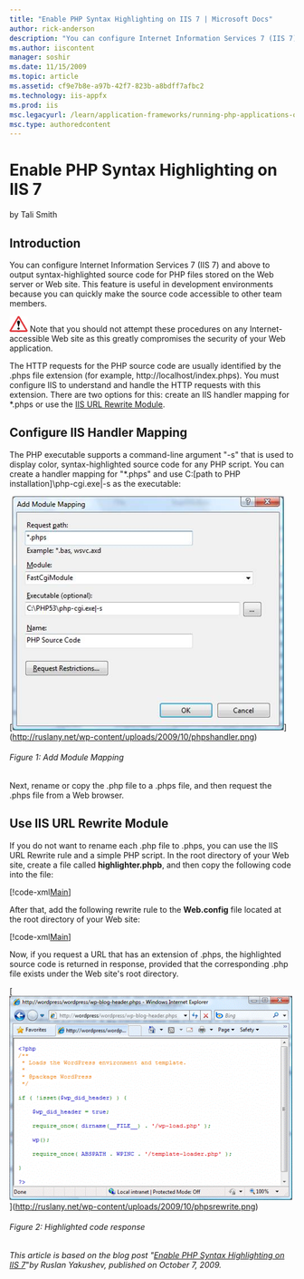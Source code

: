 ```yaml
---
title: "Enable PHP Syntax Highlighting on IIS 7 | Microsoft Docs"
author: rick-anderson
description: "You can configure Internet Information Services 7 (IIS 7) and above to output syntax-highlighted source code for PHP files stored on the Web server or Web si..."
ms.author: iiscontent
manager: soshir
ms.date: 11/15/2009
ms.topic: article
ms.assetid: cf9e7b8e-a97b-42f7-823b-a8bdff7afbc2
ms.technology: iis-appfx
ms.prod: iis
msc.legacyurl: /learn/application-frameworks/running-php-applications-on-iis/enable-php-syntax-highlighting-on-iis-7-and-above
msc.type: authoredcontent
---
```

Enable PHP Syntax Highlighting on IIS 7
====================
by Tali Smith

## Introduction

You can configure Internet Information Services 7 (IIS 7) and above to output syntax-highlighted source code for PHP files stored on the Web server or Web site. This feature is useful in development environments because you can quickly make the source code accessible to other team members.

[![](enable-php-syntax-highlighting-on-iis-7-and-above/_static/image2.gif)](enable-php-syntax-highlighting-on-iis-7-and-above/_static/image1.gif) Note that you should not attempt these procedures on any Internet-accessible Web site as this greatly compromises the security of your Web application.

The HTTP requests for the PHP source code are usually identified by the .phps file extension (for example, http://localhost/index.phps). You must configure IIS to understand and handle the HTTP requests with this extension. There are two options for this: create an IIS handler mapping for \*.phps or use the [IIS URL Rewrite Module](https://www.iis.net/downloads/microsoft/url-rewrite "Download the IIS URL Rewrite Module").

## Configure IIS Handler Mapping

The PHP executable supports a command-line argument "-s" that is used to display color, syntax-highlighted source code for any PHP script. You can create a handler mapping for "\*.phps" and use C:\[path to PHP installation]\php-cgi.exe|-s as the executable:

[[![](enable-php-syntax-highlighting-on-iis-7-and-above/_static/image2.jpg)](enable-php-syntax-highlighting-on-iis-7-and-above/_static/image1.jpg)](http://ruslany.net/wp-content/uploads/2009/10/phpshandler.png)

###### Figure 1: Add Module Mapping

Next, rename or copy the .php file to a .phps file, and then request the .phps file from a Web browser.

## Use IIS URL Rewrite Module

If you do not want to rename each .php file to .phps, you can use the IIS URL Rewrite rule and a simple PHP script. In the root directory of your Web site, create a file called **highlighter.phpb**, and then copy the following code into the file:

[!code-xml[Main](enable-php-syntax-highlighting-on-iis-7-and-above/samples/sample1.xml)]

After that, add the following rewrite rule to the **Web.config** file located at the root directory of your Web site:


[!code-xml[Main](enable-php-syntax-highlighting-on-iis-7-and-above/samples/sample2.xml)]


Now, if you request a URL that has an extension of .phps, the highlighted source code is returned in response, provided that the corresponding .php file exists under the Web site's root directory.

[[![](enable-php-syntax-highlighting-on-iis-7-and-above/_static/image4.gif)](enable-php-syntax-highlighting-on-iis-7-and-above/_static/image3.gif)](http://ruslany.net/wp-content/uploads/2009/10/phpsrewrite.png)

###### Figure 2: Highlighted code response


*This article is based on the blog post "*[*Enable PHP Syntax Highlighting on IIS 7*](https://blogs.iis.net/ruslany/archive/2009/10/07/enable-php-syntax-highlighting-on-iis-7.aspx)"*by Ruslan Yakushev, published on October 7, 2009.*